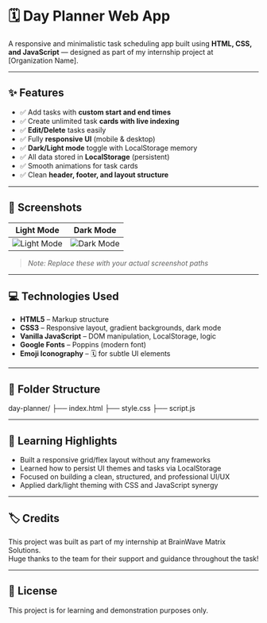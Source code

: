 # 🗓️ Day Planner Web App

A responsive and minimalistic task scheduling app built using **HTML, CSS, and JavaScript** — designed as part of my internship project at [Organization Name].

---

## ✨ Features

- ✅ Add tasks with **custom start and end times**
- ✅ Create unlimited task **cards with live indexing**
- ✅ **Edit/Delete** tasks easily
- ✅ Fully **responsive UI** (mobile & desktop)
- ✅ **Dark/Light mode** toggle with LocalStorage memory
- ✅ All data stored in **LocalStorage** (persistent)
- ✅ Smooth animations for task cards
- ✅ Clean **header, footer, and layout structure**

---

## 📸 Screenshots

| Light Mode | Dark Mode |
|------------|-----------|
| ![Light Mode](screenshots/light-mode.png) | ![Dark Mode](screenshots/dark-mode.png) |

> _Note: Replace these with your actual screenshot paths_

---

## 💻 Technologies Used

- **HTML5** – Markup structure  
- **CSS3** – Responsive layout, gradient backgrounds, dark mode  
- **Vanilla JavaScript** – DOM manipulation, LocalStorage, logic  
- **Google Fonts** – Poppins (modern font)  
- **Emoji Iconography** – 🗓️ for subtle UI elements

---

## 🧩 Folder Structure

day-planner/
├── index.html
├── style.css
├── script.js


---

## 🧠 Learning Highlights

- Built a responsive grid/flex layout without any frameworks
- Learned how to persist UI themes and tasks via LocalStorage
- Focused on building a clean, structured, and professional UI/UX
- Applied dark/light theming with CSS and JavaScript synergy

---

## 🏷️ Credits

This project was built as part of my internship at BrainWave Matrix Solutions.  
Huge thanks to the team for their support and guidance throughout the task!

---

## 📜 License

This project is for learning and demonstration purposes only.
